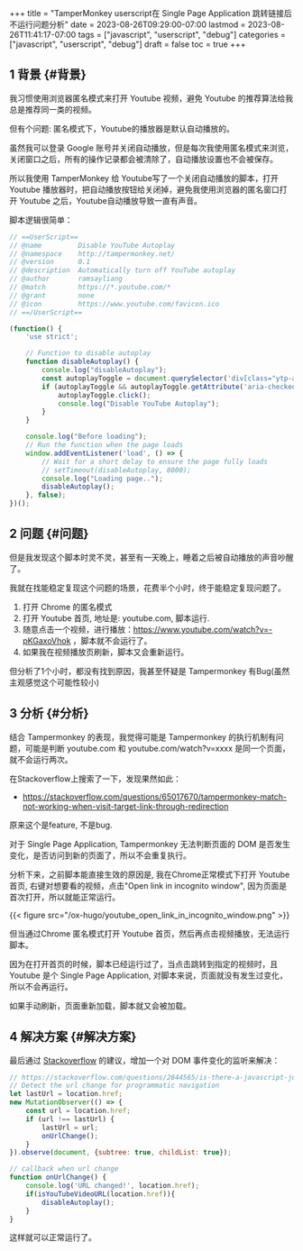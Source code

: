 +++
title = "TamperMonkey userscript在 Single Page Application 跳转链接后不运行问题分析"
date = 2023-08-26T09:29:00-07:00
lastmod = 2023-08-26T11:41:17-07:00
tags = ["javascript", "userscript", "debug"]
categories = ["javascript", "userscript", "debug"]
draft = false
toc = true
+++

## <span class="section-num">1</span> 背景 {#背景}

我习惯使用浏览器匿名模式来打开 Youtube 视频，避免 Youtube 的推荐算法给我总是推荐同一类的视频。 <br/>

但有个问题: 匿名模式下，Youtube的播放器是默认自动播放的。 <br/>

虽然我可以登录 Google 账号并关闭自动播放，但是每次我使用匿名模式来浏览，关闭窗口之后，所有的操作记录都会被清除了，自动播放设置也不会被保存。 <br/>

所以我使用 TamperMonkey 给 Youtube写了一个关闭自动播放的脚本，打开 Youtube 播放器时，把自动播放按钮给关闭掉，避免我使用浏览器的匿名窗口打开 Youtube 之后，Youtube自动播放导致一直有声音。 <br/>

脚本逻辑很简单： <br/>

```js
// ==UserScript==
// @name         Disable YouTube Autoplay
// @namespace    http://tampermonkey.net/
// @version      0.1
// @description  Automatically turn off YouTube autoplay
// @author       ramsayliang
// @match        https://*.youtube.com/*
// @grant        none
// @icon         https://www.youtube.com/favicon.ico
// ==/UserScript==

(function() {
    'use strict';

    // Function to disable autoplay
    function disableAutoplay() {
        console.log("disableAutoplay");
        const autoplayToggle = document.querySelector('div[class="ytp-autonav-toggle-button"]');
        if (autoplayToggle && autoplayToggle.getAttribute('aria-checked') === 'true') {
            autoplayToggle.click();
            console.log("Disable YouTube Autoplay");
        }
    }

    console.log("Before loading");
    // Run the function when the page loads
    window.addEventListener('load', () => {
        // Wait for a short delay to ensure the page fully loads
        // setTimeout(disableAutoplay, 8000);
        console.log("Loading page..");
        disableAutoplay();
    }, false);
})();
```


## <span class="section-num">2</span> 问题 {#问题}

但是我发现这个脚本时灵不灵，甚至有一天晚上，睡着之后被自动播放的声音吵醒了。 <br/>

我就在找能稳定复现这个问题的场景，花费半个小时，终于能稳定复现问题了。 <br/>

1.  打开 Chrome 的匿名模式 <br/>
2.  打开 Youtube 首页, 地址是: youtube.com, 脚本运行. <br/>
3.  随意点击一个视频，进行播放：<https://www.youtube.com/watch?v=-pKGaxoVhok> ，脚本就不会运行了。 <br/>
4.  如果我在视频播放页刷新，脚本又会重新运行。 <br/>

但分析了1个小时，都没有找到原因，我甚至怀疑是 Tampermonkey 有Bug(虽然主观感觉这个可能性较小) <br/>


## <span class="section-num">3</span> 分析 {#分析}

结合 Tampermonkey 的表现，我觉得可能是 Tampermonkey 的执行机制有问题，可能是判断 youtube.com 和 youtube.com/watch?v=xxxx 是同一个页面，就不会运行两次。 <br/>

在Stackoverflow上搜索了一下，发现果然如此： <br/>

-   <https://stackoverflow.com/questions/65017670/tampermonkey-match-not-working-when-visit-target-link-through-redirection> <br/>

原来这个是feature, 不是bug. <br/>

对于 Single Page Application, Tampermonkey 无法判断页面的 DOM 是否发生变化，是否访问到新的页面了，所以不会重复执行。 <br/>

分析下来，之前脚本能直接生效的原因是, 我在Chrome正常模式下打开 Youtube 首页, 右键对想要看的视频，点击"Open link in incognito window", 因为页面是首次打开，所以就能正常运行。 <br/>

{{< figure src="/ox-hugo/youtube_open_link_in_incognito_window.png" >}} <br/>

但当通过Chrome 匿名模式打开 Youtube 首页，然后再点击视频播放，无法运行脚本。 <br/>

因为在打开首页的时候，脚本已经运行过了，当点击跳转到指定的视频时，且 Youtube 是个 Single Page Application, 对脚本来说，页面就没有发生过变化，所以不会再运行。 <br/>

如果手动刷新，页面重新加载，脚本就又会被加载。 <br/>


## <span class="section-num">4</span> 解决方案 {#解决方案}

最后通过 [Stackoverflow](https://stackoverflow.com/a/39508954) 的建议，增加一个对 DOM 事件变化的监听来解决： <br/>

```javascript
// https://stackoverflow.com/questions/2844565/is-there-a-javascript-jquery-dom-change-listener/39508954#39508954
// Detect the url change for programmatic navigation
let lastUrl = location.href;
new MutationObserver(() => {
    const url = location.href;
    if (url !== lastUrl) {
        lastUrl = url;
        onUrlChange();
    }
}).observe(document, {subtree: true, childList: true});

// callback when url change
function onUrlChange() {
    console.log('URL changed!', location.href);
    if(isYouTubeVideoURL(location.href)){
        disableAutoplay();
    }
}
```

这样就可以正常运行了。 <br/>

